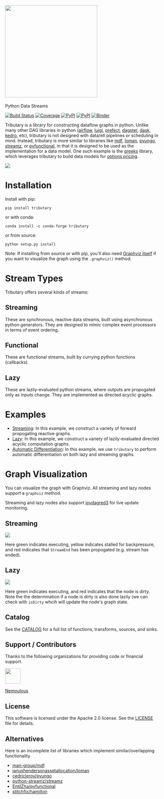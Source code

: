 # <img src="https://raw.githubusercontent.com/streamlet-dev/tributary/main/docs/img/icon.png" width="300">
Python Data Streams

[![Build Status](https://github.com/streamlet-dev/tributary/workflows/Build%20Status/badge.svg?branch=main)](https://github.com/streamlet-dev/tributary/actions?query=workflow%3A%22Build+Status%22)
[![Coverage](https://codecov.io/gh/streamlet-dev/tributary/branch/main/graph/badge.svg)](https://codecov.io/gh/streamlet-dev/tributary)
[![PyPI](https://img.shields.io/pypi/l/tributary.svg)](https://pypi.python.org/pypi/tributary)
[![PyPI](https://img.shields.io/pypi/v/tributary.svg)](https://pypi.python.org/pypi/tributary)
[![Binder](https://mybinder.org/badge_logo.svg)](https://mybinder.org/v2/gh/streamlet-dev/tributary/main?urlpath=lab)


Tributary is a library for constructing dataflow graphs in python. Unlike many other DAG libraries in python ([airflow](https://airflow.apache.org), [luigi](https://luigi.readthedocs.io/en/stable/), [prefect](https://docs.prefect.io), [dagster](https://docs.dagster.io), [dask](https://dask.org), [kedro](https://github.com/quantumblacklabs/kedro), etc), tributary is not designed with data/etl pipelines or scheduling in mind. Instead, tributary is more similar to libraries like [mdf](https://github.com/man-group/mdf), [loman](https://github.com/janushendersonassetallocation/loman), [pyungo](https://github.com/cedricleroy/pyungo), [streamz](https://streamz.readthedocs.io/en/latest/), or [pyfunctional](https://github.com/EntilZha/PyFunctional), in that it is designed to be used as the implementation for a data model. One such example is the [greeks](https://github.com/streamlet-dev/greeks) library, which leverages tributary to build data models for [options pricing](https://www.investopedia.com/articles/optioninvestor/07/options_beat_market.asp). 

![](https://raw.githubusercontent.com/streamlet-dev/tributary/main/docs/img/example.gif)


# Installation
Install with pip:

`pip install tributary`

or with conda:

`conda install -c conda-forge tributary`

or from source:

`python setup.py install`

Note: If installing from source or with pip, you'll also need [Graphviz itself](https://www.graphviz.org/download/) if you want to visualize the graph using the `.graphviz()` method.

# Stream Types
Tributary offers several kinds of streams:

## Streaming
These are synchronous, reactive data streams, built using asynchronous python generators. They are designed to mimic complex event processors in terms of event ordering.

## Functional
These are functional streams, built by currying python functions (callbacks). 

## Lazy
These are lazily-evaluated python streams, where outputs are propogated only as inputs change. They are implemented as directed acyclic graphs.

# Examples
- [Streaming](docs/examples/streaming/streaming.md): In this example, we construct a variety of forward propogating reactive graphs.
- [Lazy](docs/examples/lazy/lazy.md): In this example, we construct a variety of lazily-evaluated directed acyclic computation graphs. 
- [Automatic Differentiation](docs/examples/autodiff/autodiff.md): In this example, we use `tributary` to perform automatic differentiation on both lazy and streaming graphs.

# Graph Visualization
You can visualize the graph with Graphviz. All streaming and lazy nodes support a `graphviz` method.

Streaming and lazy nodes also support [ipydagred3](https://github.com/timkpaine/ipydagred3) for live update monitoring.

## Streaming
![](https://raw.githubusercontent.com/streamlet-dev/tributary/main/docs/img/streaming/dagred3.gif)

Here green indicates executing, yellow indicates stalled for backpressure, and red indicates that `StreamEnd` has been propogated (e.g. stream has ended).

## Lazy
![](https://raw.githubusercontent.com/streamlet-dev/tributary/main/docs/img/lazy/dagred3.gif)

Here green indicates executing, and red indicates that the node is dirty. Note the the determination if a node is dirty is also done lazily (we can check with `isDirty` whcih will update the node's graph state.

## Catalog
See the [CATALOG](CATALOG.md) for a full list of functions, transforms, sources, and sinks.

## Support / Contributors
Thanks to the following organizations for providing code or financial support.


<a href="https://nemoulous.com"><img src="https://raw.githubusercontent.com/streamlet-dev/tributary/main/docs/img/nem.png" width="50"></a>

<a href="https://nemoulous.com">Nemoulous</a>

## License
This software is licensed under the Apache 2.0 license. See the [LICENSE](LICENSE) file for details.

## Alternatives
Here is an incomplete list of libraries which implement similar/overlapping functionality

- [man-group/mdf](https://github.com/man-group/mdf)
- [janushendersonassetallocation/loman](https://github.com/janushendersonassetallocation/loman)
- [cedricleroy/pyungo](https://github.com/cedricleroy/pyungo)
- [python-streamz/streamz](https://github.com/python-streamz/streamz)
- [EntilZha/pyfunctional](https://github.com/EntilZha/PyFunctional)
- [stitchfix/hamilton](https://github.com/stitchfix/hamilton)
